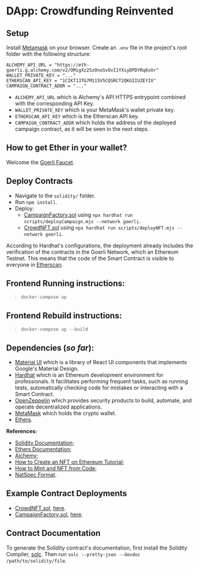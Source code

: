 # DApp: Crowdfunding Reinvented

## Setup

Install [Metamask](https://metamask.io/) on your browser. Create an `.env` file in the project's root folder with the following structure:

```
ALCHEMY_API_URL = "https://eth-goerli.g.alchemy.com/v2/OMigXz2SzOnoSvOvI1YXiyDPDYRq6sUr"
WALLET_PRIVATE_KEY = "..."
ETHERSCAN_API_KEY = "1CIKT13TG7M115V5CQSRCT2QKGIIUZEYIX"
CAMPAIGN_CONTRACT_ADDR = "..."
```

- `ALCHEMY_API_URL` which is Alchemy's API HTTPS entrypoint combined with the corresponding API Key.
- `WALLET_PRIVATE_KEY` which is your MetaMask's wallet private key.
- `ETHERSCAN_API_KEY` which is the Etherscan API key.
- `CAMPAIGN_CONTRACT_ADDR` which holds the address of the deployed campaign contract, as it will be seen in the next steps.
## How to get Ether in your wallet?

Welcome the [Goerli Faucet](https://goerlifaucet.com/).
## Deploy Contracts

- Navigate to the `solidity/` folder. 
- Run `npm install`.
- Deploy:
    - [CampaignFactory.sol](./solidity/contracts/CampaignFactory.sol) using `npx hardhat run scripts/deployCampaign.mjs --network goerli`.
    - [CrowdNFT.sol](./solidity/contracts/CrowdNFT.sol) using `npx hardhat run scripts/deployNFT.mjs --network goerli`.

According to Hardhat's configurations, the deployment already includes the verification of the contracts in the Goerli Network, which an Ethereum Testnet. This means that the code of the Smart Contract is visible to everyone in [Etherscan](https://goerli.etherscan.io/).

## Frontend Running instructions:

> `docker-compose up`

## Frontend Rebuild instructions:

> `docker-compose up --build`

## Dependencies (*so far*):

- [Material UI](https://mui.com/material-ui/getting-started/overview/) which is a library of React UI components that implements Google's Material Design.
- [Hardhat](https://hardhat.org/) which is an Ethereum development environment for professionals. It facilitates performing frequent tasks, such as running tests, automatically checking code for mistakes or interacting with a Smart Contract.
- [OpenZeppelin](https://www.openzeppelin.com/) which provides security products to build, automate, and operate decentralized applications.
- [MetaMask](https://metamask.io/) which holds the crypto wallet.
- [Ethers](https://docs.ethers.io/v5/).

**References:**
- [Solidity Documentation](https://docs.soliditylang.org/en/v0.8.17/index.html);
- [Ethers Documentation](https://docs.ethers.io/v5/);
- [Alchemy](https://dashboard.alchemy.com/);
- [How to Create an NFT on Ethereum Tutorial](https://docs.alchemy.com/docs/how-to-create-an-nft#step-3-add-goerlieth-from-a-faucet);
- [How to Mint and NFT from Code](https://docs.alchemy.com/docs/how-to-mint-an-nft-from-code);
- [NatSpec Format](https://docs.soliditylang.org/en/develop/natspec-format.html).

## Example Contract Deployments
- [CrowdNFT.sol](./solidity/contracts/CrowdNFT.sol), [here](https://goerli.etherscan.io/address/0x5f68fcc1f4eb0246e66278b600aa2ea6d4517ba4).
- [CampaignFactory.sol](./solidity/contracts/CampaignFactory.sol), [here](https://goerli.etherscan.io/address/0x55d7ff88e359de266ed81f49a605b4f7a8a21e62).

## Contract Documentation

To generate the Solidity contract's documentation, first install the Solidity Compiler, [solc](https://docs.soliditylang.org/en/v0.8.17/installing-solidity.html#clone-the-repository). Then run `solc --pretty-json --devdoc /path/to/solidity/file`.